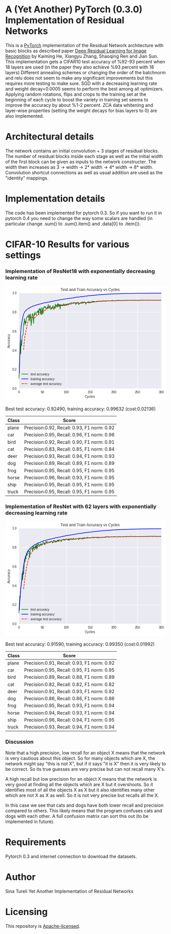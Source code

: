 # A (Yet Another) PyTorch (0.3.0) Implementation of Residual Networks

This is a [PyTorch](http://pytorch.org/) implementation of the
Residual Network architecture with basic blocks as described
paper [Deep Residual Learning for Image Recognition](https://arxiv.org/abs/1512.03385)
by Kaiming He, Xiangyu Zhang, Shaoqing Ren and Jian Sun.
This implementation gets a CIFAR10 test accuracy of %92-93 percent
when 18 layers are used (in the paper they also achieve %93 percent with 18 layers) 
Different annealing schemes or changing the order of the batchnorm and relu does not 
seem to make any significant improvements but this requires more testing to make sure. 
SGD with a decreasing learning rate and weight decay=0.0005 seems to perform the
best among all optimizers. Applying random rotations, flips and crops to the training set
at the beginning of each cycle to boost the variety in training set seems to improve
the accuracy by about %1-2 percent. ZCA data whitening and layer-wise properties 
(setting the weight decays for bias layers to 0) are also implemented.

# Architectural details

The network contains an initial convolution + 3 stages of residual blocks. 
The number of residual blocks inside each stage as well as the initial width 
of the first block can be given as inputs to the network constructer. The width 
then increases as 3 -> width -> 2* width -> 4* width -> 8* width. Convolution 
shortcut connections as well as usual addition are used as the "identity" mappings. 

# Implementation details

The code has been implemented for pytorch 0.3. So if you want to run it in 
pytorch 0.4 you need to change the way some scalars are handled (in particular
change .sum() to .sum().item() and .data[0] to .item()). 


# CIFAR-10 Results for various settings 

### Implementation of ResNet18 with exponentially decreasing learning rate

![](images/Graph2.png)


Best test accuracy: 0.92490, training accuracy: 0.99632 (cost:0.02136)

|  Class  |  Score                                      |
| ------- | ------------------------------------------- |
|  plane  | Precision:0.92, Recall: 0.93, F1 norm: 0.92 |
|  car    | Precision:0.95, Recall: 0.96, F1 norm: 0.96 |
|  bird   | Precision:0.92, Recall: 0.90, F1 norm: 0.91 | 
|  cat    | Precision:0.83, Recall: 0.85, F1 norm: 0.84 |
|  deer   | Precision:0.93, Recall: 0.94, F1 norm: 0.93 |
|  dog    | Precision:0.89, Recall: 0.89, F1 norm: 0.89 |
|  frog   | Precision:0.95, Recall: 0.95, F1 norm: 0.95 |
|  horse  | Precision:0.96, Recall: 0.93, F1 norm: 0.95 |
|  ship   | Precision:0.95, Recall: 0.95, F1 norm: 0.95 |
|  truck  | Precision:0.95, Recall: 0.95, F1 norm: 0.95 |

### Implementation of ResNet with 62 layers with exponentially decreasing learning rate

![](images/Graph3.png)

Best test accuracy: 0.91590, training accuracy: 0.99350 (cost:0.01992)

|  Class  |  Score                                      |
| ------- | ------------------------------------------- |
|  plane  | Precision:0.91, Recall: 0.93, F1 norm: 0.92 |
|  car    | Precision:0.95, Recall: 0.95, F1 norm: 0.95 |
|  bird   | Precision:0.89, Recall: 0.88, F1 norm: 0.89 | 
|  cat    | Precision:0.82, Recall: 0.82, F1 norm: 0.82 |
|  deer   | Precision:0.91, Recall: 0.93, F1 norm: 0.92 |
|  dog    | Precision:0.86, Recall: 0.86, F1 norm: 0.86 |
|  frog   | Precision:0.95, Recall: 0.93, F1 norm: 0.94 |
|  horse  | Precision:0.94, Recall: 0.93, F1 norm: 0.94 |
|  ship   | Precision:0.96, Recall: 0.94, F1 norm: 0.95 |
|  truck  | Precision:0.93, Recall: 0.94, F1 norm: 0.94 |


### Discussion
Note that a high precision, low recall for an object X means that the network is very cautious 
about this object. So for many objects which are X, the network might say "this is not X", but if it says
"it is X" then it is very likely to be correct. So its true guesses are very precise but can not 
recall many X's.

A high recall but low precision for an object X means that the network is very good at finding all the objects
which are X but it overshoots. So it identifies most of all the objects X as X but it also identifies many other
which are not X as X as well. So it is not very precise but recalls all the X.

In this case we see that cats and dogs have both lower recall and precision compared to others.
This likely means that the program confuses cats and dogs with each other. A full confusion matrix
can sort this out (to be implemented in future).

# Requirements

Pytorch 0.3 and internet connection to download the datasets.

# Author
Sina Tureli
Yet Another Implementation of Residual Networks


# Licensing

This repository is
[Apache-licensed](https://github.com/bamos/densenet.pytorch/blob/master/LICENSE).
